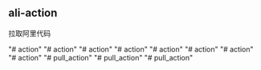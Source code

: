 ## ali-action

拉取阿里代码

"# action" 
"# action" 
"# action" 
"# action" 
"# action" 
"# action" 
"# action" 
"# action" 
"# pull_action" 
"# pull_action" 
"# pull_action" 
